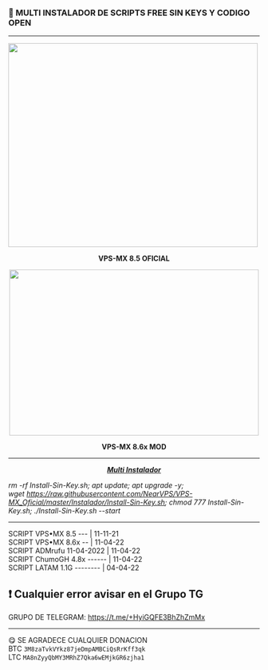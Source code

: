 
### 🎊 MULTI INSTALADOR DE SCRIPTS FREE SIN KEYS Y CODIGO OPEN
------------------------------------------------------------------
<p dir="auto"><img src="https://raw.githubusercontent.com/NetVPS/VPS-MX_Oficial/master/SCREEN-ALL/VPS-MXOF.png" alt="" width="500" height="408" /></p>
<p dir="auto" style="text-align: center;"><strong>VPS-MX 8.5 OFICIAL</strong></p>
<p dir="auto" style="text-align: center;"><strong><img src="https://raw.githubusercontent.com/NearVPS/VPS-MX_Oficial/master/SCREEN-ALL/VPS-MXMOD.png" alt="" width="500" height="332" /></strong></p>
<p dir="auto" style="text-align: center;"><strong>VPS-MX 8.6x MOD</strong></p>

------------------------------------------------------------------

<p dir="auto" style="text-align: center;"><span style="text-decoration: underline;"><strong><em>Multi Instalador</em></strong></span></p>
<p dir="auto"><em>rm -rf Install-Sin-Key.sh; apt update; apt upgrade -y; wget&nbsp;<a href="https://raw.githubusercontent.com/NearVPS/VPS-MX_Oficial/master/Instalador/Install-Sin-Key.sh" rel="nofollow">https://raw.githubusercontent.com/NearVPS/VPS-MX_Oficial/master/Instalador/Install-Sin-Key.sh</a>; chmod 777 Install-Sin-Key.sh; ./Install-Sin-Key.sh --start</em></p>

------------------------------------------------------------------

 SCRIPT VPS&bull;MX 8.5 --- |  11-11-21      
 SCRIPT VPS&bull;MX 8.6x -- |  11-04-22        
 SCRIPT ADMrufu 11-04-2022  |  11-04-22          
 SCRIPT ChumoGH 4.8x ------ |  11-04-22          
 SCRIPT LATAM 1.1G -------- |  04-04-22          
 
 ❗ Cualquier error avisar en el Grupo TG          
------------------------------------------------------------------       

GRUPO DE TELEGRAM: https://t.me/+HyiGQFE3BhZhZmMx

------------------------------------------------------------------
😋 SE AGRADECE CUALQUIER DONACION       
BTC
```3M8zaTvkVYkz87jeDmpAMBCiQsRrKff3qk```    
LTC
```MA8nZyyQbMY3MRhZ7Qka6wEMjkGR6zjha1```   

